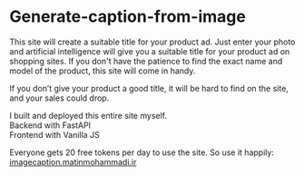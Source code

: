 # Generate-caption-from-image
This site will create a suitable title for your product ad.
Just enter your photo and artificial intelligence will give you a suitable title for your product ad on shopping sites.
If you don't have the patience to find the exact name and model of the product, this site will come in handy.

If you don’t give your product a good title, it will be hard to find on the site, and your sales could drop.

I built and deployed this entire site myself.  <br>
Backend with FastAPI  <br>
Frontend with Vanilla JS

Everyone gets 20 free tokens per day to use the site. So use it happily:  <br>
 [imagecaption.matinmohammadi.ir](https://imagecaption.matinmohammadi.ir)
